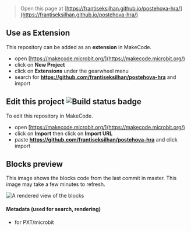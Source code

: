 
> Open this page at [https://frantiseksilhan.github.io/postehova-hra/](https://frantiseksilhan.github.io/postehova-hra/)

## Use as Extension

This repository can be added as an **extension** in MakeCode.

* open [https://makecode.microbit.org/](https://makecode.microbit.org/)
* click on **New Project**
* click on **Extensions** under the gearwheel menu
* search for **https://github.com/frantiseksilhan/postehova-hra** and import

## Edit this project ![Build status badge](https://github.com/frantiseksilhan/postehova-hra/workflows/MakeCode/badge.svg)

To edit this repository in MakeCode.

* open [https://makecode.microbit.org/](https://makecode.microbit.org/)
* click on **Import** then click on **Import URL**
* paste **https://github.com/frantiseksilhan/postehova-hra** and click import

## Blocks preview

This image shows the blocks code from the last commit in master.
This image may take a few minutes to refresh.

![A rendered view of the blocks](https://github.com/frantiseksilhan/postehova-hra/raw/master/.github/makecode/blocks.png)

#### Metadata (used for search, rendering)

* for PXT/microbit
<script src="https://makecode.com/gh-pages-embed.js"></script><script>makeCodeRender("{{ site.makecode.home_url }}", "{{ site.github.owner_name }}/{{ site.github.repository_name }}");</script>
